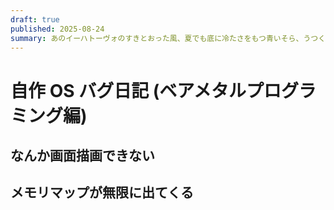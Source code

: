 ```yaml
---
draft: true
published: 2025-08-24
summary: あのイーハトーヴォのすきとおった風、夏でも底に冷たさをもつ青いそら、うつくしい森で飾られたモリーオ市、郊外のぎらぎらひかる草の波。
---
```

# 自作 OS バグ日記 (ベアメタルプログラミング編)

## なんか画面描画できない

## メモリマップが無限に出てくる
